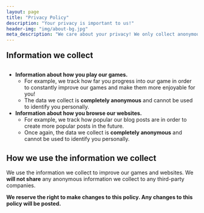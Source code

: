 ```yaml
---
layout: page
title: "Privacy Policy"
description: "Your privacy is important to us!"
header-img: "img/about-bg.jpg"
meta_description: "We care about your privacy! We only collect anonymous data and will never share it with third-party companies except for legal reasons."
---
```


<!-- Inspiration from Google's privacy policy: https://www.google.com/policies/privacy/ -->

<h2 class="section-heading" style="margin: 20px 0px 30px 0px;">Information we collect</h2>

- **Information about how you play our games.** 
    - For example, we track how far you progress into our game in order to constantly improve our games and make them more enjoyable for you! 
    - The data we collect is **completely anonymous** and cannot be used to identify you personally.
- **Information about how you browse our websites.**
    - For example, we track how popular our blog posts are in order to create more popular posts in the future.
    - Once again, the data we collect is **completely anonymous** and cannot be used to identify you personally.
    
<h2 class="section-heading">How we use the information we collect</h2>

We use the information we collect to improve our games and websites. We **will not share** any anonymous information we collect to any third-party companies.

**We reserve the right to make changes to this policy. Any changes to this policy will be posted.**